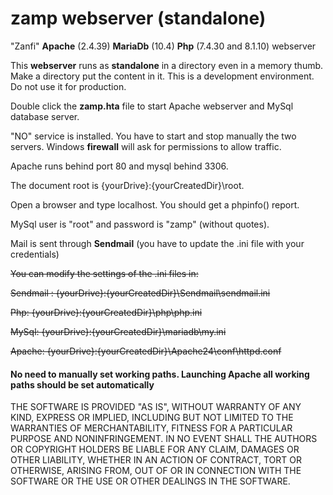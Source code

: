 # zamp webserver (standalone)
"Zanfi" **Apache** (2.4.39) **MariaDb** (10.4) **Php** (7.4.30 and 8.1.10) webserver

This **webserver** runs as **standalone** in a directory even in a memory thumb. Make a directory put the content in it. This is a development environment. Do not use it for production.

Double click the **zamp.hta** file to start Apache webserver and MySql database server.

"NO" service is installed. You have to start and stop manually the two servers. Windows **firewall** will ask for permissions to allow traffic.

Apache runs behind port 80 and mysql behind 3306.

The document root is {yourDrive}:\{yourCreatedDir}\root.

Open a browser and type localhost. You should get a phpinfo() report.

MySql user is "root" and password is "zamp" (without quotes).

Mail is sent through **Sendmail** (you have to update the .ini file with your credentials)

~~You can modify the settings of the .ini files in:~~

~~Sendmail : {yourDrive}:\{yourCreatedDir}\Sendmail\sendmail.ini~~

~~Php: {yourDrive}:\{yourCreatedDir}\php\php.ini~~

~~MySql: {yourDrive}:\{yourCreatedDir}\mariadb\my.ini~~

~~Apache: {yourDrive}:\{yourCreatedDir}\Apache24\conf\httpd.conf~~

#### No need to manually set working paths. Launching Apache all working paths should be set automatically

THE SOFTWARE IS PROVIDED "AS IS", WITHOUT WARRANTY OF ANY KIND, EXPRESS OR IMPLIED, INCLUDING BUT NOT LIMITED TO THE WARRANTIES OF MERCHANTABILITY, FITNESS FOR A PARTICULAR PURPOSE AND NONINFRINGEMENT. IN NO EVENT SHALL THE AUTHORS OR COPYRIGHT HOLDERS BE LIABLE FOR ANY CLAIM, DAMAGES OR OTHER LIABILITY, WHETHER IN AN ACTION OF CONTRACT, TORT OR OTHERWISE, ARISING FROM, OUT OF OR IN CONNECTION WITH THE SOFTWARE OR THE USE OR OTHER DEALINGS IN THE SOFTWARE.

